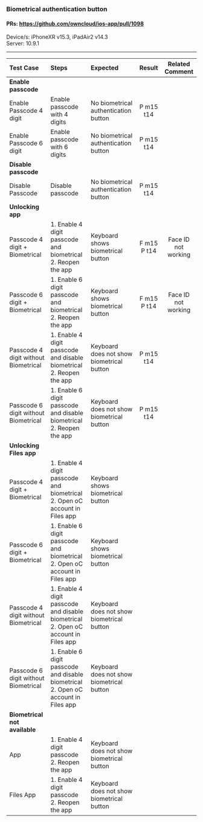 ### Biometrical authentication button

#### PRs: https://github.com/owncloud/ios-app/pull/1098

Device/s: iPhoneXR v15.3, iPadAir2 v14.3 <br>
Server: 10.9.1

---

 
| Test Case | Steps | Expected | Result | Related Comment | 
| :-------- | :---- | :------- | :----: | :-------------: | 
|**Enable passcode**||||||
| Enable Passcode 4 digit | Enable passcode with 4 digits | No biometrical authentication button | P m15 t14 | 
| Enable Passcode 6 digit | Enable passcode with 6 digits | No biometrical authentication button | P m15 t14 |  | 
|**Disable passcode**||||||
| Disable Passcode | Disable passcode | No biometrical authentication button | P m15 t14 | 
|**Unlocking app**||||||
| Passcode 4 digit + Biometrical| 1. Enable 4 digit passcode and biometrical<br>2. Reopen the app | Keyboard shows biometrical button | F m15 P t14 | Face ID not working | 
| Passcode 6 digit + Biometrical| 1. Enable 6 digit passcode and biometrical<br>2. Reopen the app | Keyboard shows biometrical button | F m15 P t14 | Face ID not working | 
| Passcode 4 digit without Biometrical| 1. Enable 4 digit passcode and disable biometrical<br>2. Reopen the app | Keyboard does not show biometrical button | P m15 t14 |  | 
| Passcode 6 digit without Biometrical| 1. Enable 6 digit passcode and disable biometrical<br>2. Reopen the app | Keyboard does not show biometrical button | P m15 t14 |  |
|**Unlocking Files app**||||||
| Passcode 4 digit + Biometrical| 1. Enable 4 digit passcode and biometrical<br>2. Open oC account in Files app | Keyboard shows biometrical button |  |  | 
| Passcode 6 digit + Biometrical| 1. Enable 6 digit passcode and biometrical<br>2. Open oC account in Files app | Keyboard shows biometrical button |  |  | 
| Passcode 4 digit without Biometrical| 1. Enable 4 digit passcode and disable biometrical<br>2. Open oC account in Files app| Keyboard does not show biometrical button |  |  | 
| Passcode 6 digit without Biometrical| 1. Enable 6 digit passcode and disable biometrical<br>2. Open oC account in Files app | Keyboard does not show biometrical button |  |  |
|**Biometrical not available**||||||
| App | 1. Enable 4 digit passcode<br>2. Reopen the app | Keyboard does not show biometrical button |  |  | 
| Files App | 1. Enable 4 digit passcode<br>2. Reopen the app | Keyboard does not show biometrical button |  |  | 